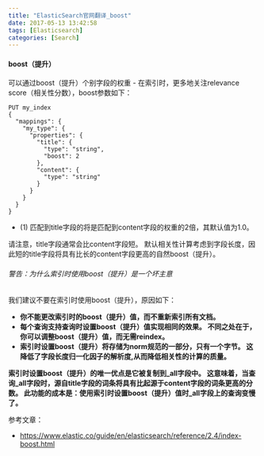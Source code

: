 ```yaml
---
title: "ElasticSearch官网翻译_boost"
date: 2017-05-13 13:42:58
tags: [Elasticsearch]
categories: [Search]
---
```


#### boost（提升）

可以通过boost（提升）个别字段的权重 - 在索引时，更多地关注relevance score（相关性分数），boost参数如下：

```
PUT my_index
{
  "mappings": {
    "my_type": {
      "properties": {
        "title": {
          "type": "string",
          "boost": 2 
        },
        "content": {
          "type": "string"
        }
      }
    }
  }
}
```

- (1) 匹配到title字段的将是匹配到content字段的权重的2倍，其默认值为1.0。

请注意，title字段通常会比content字段短。 默认相关性计算考虑到字段长度，因此短的title字段将具有比长的content字段更高的自然boost（提升）。

###### 警告：为什么索引时使用boost（提升）是一个坏主意

我们建议不要在索引时使用boost（提升），原因如下：

<b>

- 你不能更改索引时的boost（提升）值，而不重新索引所有文档。
- 每个查询支持查询时设置boost（提升）值实现相同的效果。 不同之处在于，你可以调整boost（提升）值，而无需reindex。
- 索引时设置boost（提升）将存储为norm规范的一部分，只有一个字节。 这降低了字段长度归一化因子的解析度,从而降低相关性的计算的质量。

索引时设置boost（提升）的唯一优点是它被复制到_all字段中。 这意味着，当查询_all字段时，源自title字段的词条将具有比起源于content字段的词条更高的分数。 此功能的成本是：使用索引时设置boost（提升）值时_all字段上的查询变慢了。
</b>


参考文章：

- https://www.elastic.co/guide/en/elasticsearch/reference/2.4/index-boost.html
